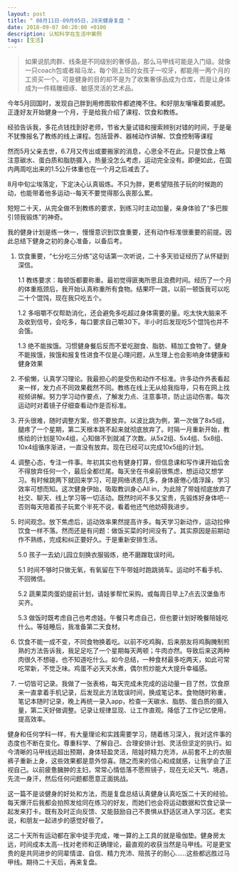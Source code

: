```yaml
---
layout: post
title: " 08月11日-09月05日，20天健身复盘 "
date: 2018-09-07 00:20:00 +0100
description: 认知科学在生活中案例
tags: [生活]
---
```


> 如果说肌肉群、线条是不同级别的奢侈品，那么马甲线可能是入门级。就像一只coach包或者祖马龙，每个刚上班的女孩子一咬牙，都能用一两个月的工资买一个。可是健身的目的却不是为了收集奢侈品成为仓库，而是让身体成为一件精雕细琢、敏感灵活的艺术品。

今年5月回国时，发现自己胖到用修图软件都遮掩不住。和好朋友嚷嚷着要减肥。正逢好友开始健身一个月，于是给我介绍了课程、饮食和教练。

经验告诉我，多花点钱找到好老师，节省大量试错和搜索辨别对错的时间，于是毫不犹豫报名了教练的线上课程。包括营养、器械动作讲解、饮食控制等课程

然而5月父亲去世，6.7月又传出或要搬家的消息，心思全不在此。只是饮食上略注意碳水、蛋白质和脂肪摄入，热量没怎么考虑，运动完全没有。即便如此，在国内两周吃出来的1.5公斤体重也在一个月之后减去了。

8月中旬尘埃落定，下定决心认真锻炼。不只为胖，更希望陪孩子玩的时候跑的动，也能带着他多运动--每天不要觉得那么丧那么累。

短短二十天，从完全做不到教练的要求，到练习时主动加量，亲身体验了“多巴胺引领我锻炼”的神奇。

我的健身计划是练一休一，慢慢意识到饮食重要，还有动作标准很重要的前提。因此总结下健身之初的身心准备，以备后考。

1. 饮食重要，“七分吃三分练”这句话第一次听说，二十多天验证经历了从怀疑到深信。

   1.1 教练要求：每顿饭都要称重。最初觉得匪夷所思且浪费时间。经历了一个月的体重瓶颈后，我开始认真称重所有食物。结果吓一跳，以前一顿饭我可以吃二十个馄饨，现在我只吃五个。

   1.2 多咀嚼不仅帮助消化，还会避免多吃超过身体需要的量。吃太快大脑来不及收到信号，会吃多，每口要求自己嚼30下。半小时后发现吃5个馄饨也并不会饿。

   1.3 绝不能挨饿。习惯健身餐后反而不爱吃甜食、脂肪、精加工食物了。健身不能挨饿，挨饿和报复性进食不仅是心理问题，从生理上也会影响身体健康和健身效果
   
2. 不偷懒，认真学习理论。我最担心的是受伤和动作不标准。许多动作外表看起来一样，发力点不同效果截然不同。教练在线上无从给我指导，只有在网上找视频讲解。努力学习动作要点，了解发力点、注意事项，防止运动伤害。每次运动时对着镜子仔细查看动作是否标准。
   
3. 开头很难，随时调整方案，但不要放弃。以波比跳为例，第一次做了8x5组，腿疼了一个星期，第二天根本跳不起来就彻底放弃了。时隔一月重新开始，教练给的计划是10x4组，心知做不到就减了次数。从5x2组、5x4组、5x8组、10x4组循序渐进，一直没有放弃。现在已经可以完成10x5组的计划。

4. 调整心态，专注一件事。年初其实也有健身打算，但信息课和写作课开始后舍不得放弃任何一个，最后全都烂尾。每天坐在书桌前很焦虑，想运动又想学习。有时候跳两下就回来学习，可是网络诱惑几多，身体疲倦心情浮躁，学习效率可想而知。这次健身伊始，吸取教训身心All in，为此除了带娃彻底放弃了社交、聊天、线上学习等一切活动。既然时间不多又宝贵，先锻炼好身体吧--否则每天陪着孩子玩累个半死不说，看着他还气他妨碍我进步。

5. 时间观念。放下焦虑后，运动效率果然提高许多。每天学习新动作，运动拉伸饮食一样不落。然而还是有问题：做饭买菜的时间没有了。其实原因是前期动作不熟练，完成和纠正要好久。于是重新安排生活。

   5.0 孩子一去幼儿园立刻换衣服锻炼，绝不磨蹭耽误时间。

   5.1 时间不够时只做无氧，有氧留在下午带娃时跑跳骑车。运动时不看手机、不回微信。

   5.2 蔬果菜肉蛋奶提前计划，请娃爹帮忙采购。或每周日早上7点去汉堡鱼市买齐。

   5.3 做饭时既考虑自己也考虑娃。午餐只考虑自己，但也要计划好晚餐陪娃吃什么。等娃睡后，我准备第二天食材。

6. 饮食不能一成不变，不同食物换着吃。以前不吃鸡胸，后来朋友将鸡胸腌制煎熟的方法告诉我，我足足吃了一个星期每天两顿；牛肉亦然。导致后来这两种肉很久不想碰，也不知道吃什么。如今总结，一种食材最多吃两天，如此可常吃常新，不觉乏味。鸡蛋不必天天水煮，偶尔煎炒能大大提升幸福感。

7. 一切皆可记录。我做了一张表格，每天完成未完成的运动量一目了然，饮食原来一直拿着手机记录，后发现此方法耽误时间，换成笔记本。食物随时称重，笔记本随时记录，晚上再统一录入app，检查一天碳水、脂肪、蛋白质的摄入量，第二天好做调整。记录让规律显现、让工作直观。降低了工作记忆使用，提高效率。

健身和任何学科一样，有大量理论和实践需要学习，随着练习深入，我对这件事的态度也不断在变化。尊重科学、了解自己、合理安排计划、灵活但坚定的执行。如今清晰的马甲线远超出预期，身体轻盈灵活，陪娃时精力充沛，从前套不上的衣服裤子重新上身，这些效果都是意外惊喜。随之而来的信心和成就感，让我学会了正视自己。以前疲惫臃肿的主妇，常常心情低落不愿照镜子，现在无论天气、境遇，先流一身汗，然后任何问题都愿意正面挑战。

这一篇不是谈健身的好处和方法，而是复盘总结认真健身认真吃饭二十天的经验。每天爆汗后我都会拍照发给同在练习的好友，而她们也会将运动数据和饮食记录一起发来打卡。既有及时正向反馈、又能鼓励自己不畏惧从舒适区进入学习区。老实说，和朋友一起进步的感觉好极了。

这二十天所有运动都在家中徒手完成，唯一算的上工具的就是瑜伽垫。健身房太远，时间成本太高--找对老师和正确理论，最直观的收获当然是马甲线。可是更宝贵的是共同进步的同辈情谊、自信、精力充沛、陪孩子的耐心……这些都远胜过马甲线。期待二十天后，再来复盘。

